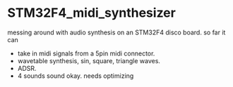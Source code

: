# STM32F4_midi_synthesizer
messing around with audio synthesis on an STM32F4 disco board. 
so far it can
- take in midi signals from a 5pin midi connector.
- wavetable synthesis, sin, square, triangle waves.
- ADSR.
- 4 sounds sound okay. needs optimizing
